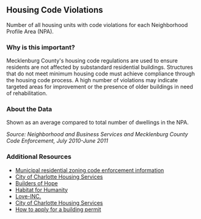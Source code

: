 ## Housing Code Violations
Number of all housing units with code violations for each Neighborhood Profile Area (NPA).

### Why is this important?
Mecklenburg County's housing code regulations are used to ensure residents are not affected by substandard residential buildings.  Structures that do not meet minimum housing code must achieve compliance through the housing code process. A high number of violations may indicate targeted areas for improvement or the presence of older buildings in need of rehabilitation.

### About the Data
Shown as an average compared to total number of dwellings in the NPA.

_Source: Neighborhood and Business Services and Mecklenburg County Code Enforcement, July 2010-June 2011_

### Additional Resources
+ [Municipal residential zoning code enforcement information](http://charmeck.org/city/charlotte/nbs/codeenforcement/Pages/default.aspx)
+ [City of Charlotte Housing Services](http://charmeck.org/city/charlotte/nbs/housing/Pages/ForeclosureResourceCenter.aspx)
+ [Builders of Hope](http://www.buildersofhope.org)
+ [Habitat for Humanity](http://www.habitatcharlotte.org)
+ [Love-INC.](http://www.loveinc-charlotte.org/service-overview.htm)
+ [City of Charlotte Housing Services](http://charmeck.org/city/charlotte/nbs/housing/Pages/CityHousingPrograms.aspx)
+ [How to apply for a building permit](http://charmeck.org/mecklenburg/county/CodeEnforcement/Pages/default.aspx)
